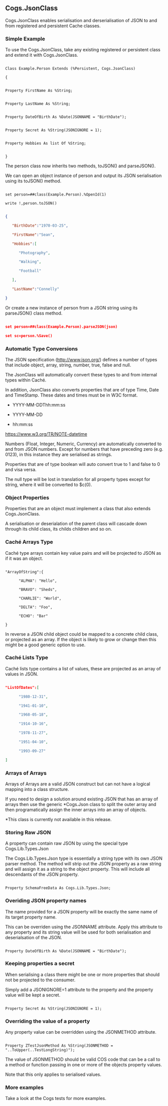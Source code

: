 ## Cogs.JsonClass

Cogs.JsonClass enables serialisation and derserialisation of JSON to and from registered and persistent Cache classes.

### Simple Example

To use the Cogs.JsonClass, take any existing registered or persistent class and extend it with Cogs.JsonClass.

```COS
Class Example.Person Extends (%Persistent, Cogs.JsonClass)
{

Property FirstName As %String;

Property LastName As %String;

Property DateOfBirth As %Date(JSONNAME = "BirthDate");

Property Secret As %String(JSONIGNORE = 1);

Property Hobbies As list Of %String;

}
```

The person class now inherits two methods, toJSON() and parseJSON().

We can open an object instance of person and output its JSON serialisation using its toJSON() method.

```COS
set person=##class(Example.Person).%OpenId(1)
write !,person.toJSON()
```

```JSON
{  
   "BirthDate":"1970-03-25",
   "FirstName":"Sean",
   "Hobbies":[  
      "Photography",
      "Walking",
      "Football"
   ],
   "LastName":"Connelly"
}
```

Or create a new instance of person from a JSON string using its parseJSON() class method.

```JSON
set person=##class(Example.Person).parseJSON(json)
set sc=person.%Save()
```

### Automatic Type Conversions

The JSON specification (http://www.json.org/) defines a number of types that include object, array, string, number, true, false and null.

The JsonClass will automatically convert these types to and from internal types within Caché.

In addition, JsonClass also converts properties that are of type Time, Date and TimeStamp. These dates and times must be in W3C format.

* YYYY-MM-DDThh:mm:ss
* YYYY-MM-DD
* hh:mm:ss

https://www.w3.org/TR/NOTE-datetime

Numbers (Float, Integer, Numeric, Currency) are automatically converted to and from JSON numbers. Except for numbers that have preceding zero (e.g. 0123), in this instance they are serialised as strings.

Properties that are of type boolean will auto convert true to 1 and false to 0 and visa versa.

The null type will be lost in translation for all property types except for string, where it will be converted to $c(0).

### Object Properties

Properties that are an object must implement a class that also extends Cogs.JsonClass.

A serialisation or deserialation of the parent class will cascade down through its child class, its childs children and so on.

### Caché Arrays Type

Caché type arrays contain key value pairs and will be projected to JSON as if it was an object.

```COS
"ArrayOfString":{  
      "ALPHA": "Hello",
      "BRAVO": "Sheds",
      "CHARLIE": "World",
      "DELTA": "Foo",
      "ECHO": "Bar"
}
```

In reverse a JSON child object could be mapped to a concrete child class, or projected as an array. If the object is likely to grow or change then this might be a good generic option to use.

### Caché Lists Type

Caché lists type contains a list of values, these are projected as an array of values in JSON.

```JSON
"ListOfDates":[  
      "1980-12-31",
      "1941-01-10",
      "1968-05-18",
      "1914-10-16",
      "1978-11-27",
      "1951-04-10",
      "1993-09-27"
]
```

### Arrays of Arrays

Arrays of Arrays are a valid JSON construct but can not have a logical mapping into a class structure.

If you need to design a solution around existing JSON that has an array of arrays then use the generic *Cogs.Json class to split the outer array and then programatically assign the inner arrays into an array of objects.

*This class is currently not available in this release.

### Storing Raw JSON

A property can contain raw JSON by using the special type Cogs.Lib.Types.Json

The Cogs.Lib.Types.Json type is essentially a string type with its own JSON parser method. The method will strip out the JSON property as a raw string and will assign it as a string to the object property. This will include all descendants of the JSON property.

```COS
Property SchemaFreeData As Cogs.Lib.Types.Json;
```

### Overiding JSON property names

The name provided for a JSON property will be exactly the same name of its target property name.

This can be overriden using the JSONNAME attribute. Apply this attribute to any property and its string value will be used for both serialisation and deserialsation of the JSON.

```COS
Property DateOfBirth As %Date(JSONNAME = "BirthDate");
```

### Keeping properties a secret

When serialising a class there might be one or more properties that should not be projected to the consumer.

Simply add a JSONIGNORE=1 attribute to the property and the property value will be kept a secret.

```COS
Property Secret As %String(JSONIGNORE = 1);
```

### Overriding the value of a property

Any property value can be overridden using the JSONMETHOD attribute.

```COS
Property ZTestJsonMethod As %String(JSONMETHOD = "..ToUpper(..TestLongString)");
```

The value of JSONMETHOD should be valid COS code that can be a call to a method or function passing in one or more of the objects property values.

Note that this only applies to serialised values.

### More examples

Take a look at the Cogs tests for more examples.
